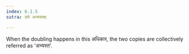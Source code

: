 ```yaml
---
index: 6.1.5
sutra: उभे अभ्यस्तम्

---
```

When the doubling happens in this अधिकार, the two copies are collectively referred as 'अभ्यस्त'.